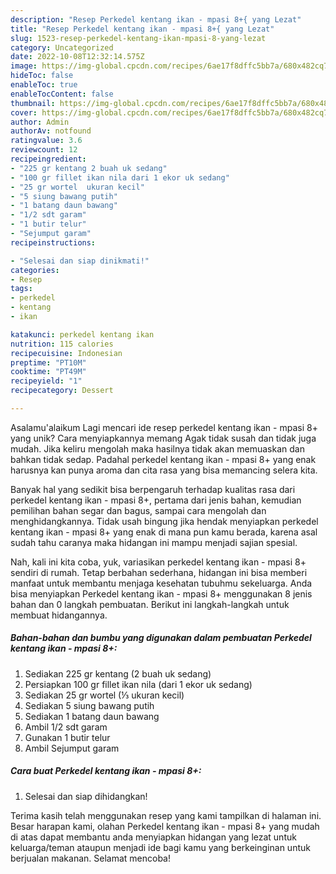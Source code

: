 ```yaml
---
description: "Resep Perkedel kentang ikan - mpasi 8+{ yang Lezat"
title: "Resep Perkedel kentang ikan - mpasi 8+{ yang Lezat"
slug: 1523-resep-perkedel-kentang-ikan-mpasi-8-yang-lezat
category: Uncategorized
date: 2022-10-08T12:32:14.575Z
image: https://img-global.cpcdn.com/recipes/6ae17f8dffc5bb7a/680x482cq70/perkedel-kentang-ikan-mpasi-8-foto-resep-utama.jpg
hideToc: false
enableToc: true
enableTocContent: false
thumbnail: https://img-global.cpcdn.com/recipes/6ae17f8dffc5bb7a/680x482cq70/perkedel-kentang-ikan-mpasi-8-foto-resep-utama.jpg
cover: https://img-global.cpcdn.com/recipes/6ae17f8dffc5bb7a/680x482cq70/perkedel-kentang-ikan-mpasi-8-foto-resep-utama.jpg
author: Admin
authorAv: notfound
ratingvalue: 3.6
reviewcount: 12
recipeingredient:
- "225 gr kentang 2 buah uk sedang"
- "100 gr fillet ikan nila dari 1 ekor uk sedang"
- "25 gr wortel  ukuran kecil"
- "5 siung bawang putih"
- "1 batang daun bawang"
- "1/2 sdt garam"
- "1 butir telur"
- "Sejumput garam"
recipeinstructions:

- "Selesai dan siap dinikmati!"
categories:
- Resep
tags:
- perkedel
- kentang
- ikan

katakunci: perkedel kentang ikan 
nutrition: 115 calories
recipecuisine: Indonesian
preptime: "PT10M"
cooktime: "PT49M"
recipeyield: "1"
recipecategory: Dessert

---
```



Asalamu'alaikum Lagi mencari ide resep perkedel kentang ikan - mpasi 8+ yang unik? Cara menyiapkannya memang Agak tidak susah dan tidak juga mudah. Jika keliru mengolah maka hasilnya tidak akan memuaskan dan bahkan tidak sedap. Padahal perkedel kentang ikan - mpasi 8+ yang enak harusnya kan punya aroma dan cita rasa yang bisa memancing selera kita.


Banyak hal yang sedikit bisa berpengaruh terhadap kualitas rasa dari perkedel kentang ikan - mpasi 8+, pertama dari jenis bahan, kemudian pemilihan bahan segar dan bagus, sampai cara mengolah dan menghidangkannya. Tidak usah bingung jika hendak menyiapkan perkedel kentang ikan - mpasi 8+ yang enak di mana pun kamu berada, karena asal sudah tahu caranya maka hidangan ini mampu menjadi sajian spesial.




Nah, kali ini kita coba, yuk, variasikan perkedel kentang ikan - mpasi 8+ sendiri di rumah. Tetap berbahan sederhana, hidangan ini bisa memberi manfaat untuk membantu menjaga kesehatan tubuhmu sekeluarga. Anda bisa menyiapkan Perkedel kentang ikan - mpasi 8+ menggunakan 8 jenis bahan dan 0 langkah pembuatan. Berikut ini langkah-langkah untuk membuat hidangannya.

<!--inarticleads1-->

##### Bahan-bahan dan bumbu yang digunakan dalam pembuatan Perkedel kentang ikan - mpasi 8+:

1. Sediakan 225 gr kentang (2 buah uk sedang)
1. Persiapkan 100 gr fillet ikan nila (dari 1 ekor uk sedang)
1. Sediakan 25 gr wortel (⅓ ukuran kecil)
1. Sediakan 5 siung bawang putih
1. Sediakan 1 batang daun bawang
1. Ambil 1/2 sdt garam
1. Gunakan 1 butir telur
1. Ambil Sejumput garam




<!--inarticleads2-->

##### Cara buat Perkedel kentang ikan - mpasi 8+:


1. Selesai dan siap dihidangkan!



Terima kasih telah menggunakan resep yang kami tampilkan di halaman ini. Besar harapan kami, olahan Perkedel kentang ikan - mpasi 8+ yang mudah di atas dapat membantu anda menyiapkan hidangan yang lezat untuk keluarga/teman ataupun menjadi ide bagi kamu yang berkeinginan untuk berjualan makanan. Selamat mencoba!

